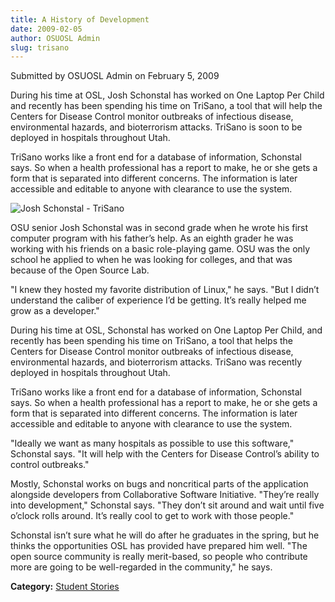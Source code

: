 ```yaml
---
title: A History of Development
date: 2009-02-05
author: OSUOSL Admin
slug: trisano
---
```


Submitted by OSUOSL Admin on February 5, 2009

During his time at OSL, Josh Schonstal has worked on One Laptop Per Child and
recently has been spending his time on TriSano, a tool that will help the
Centers for Disease Control monitor outbreaks of infectious disease,
environmental hazards, and bioterrorism attacks. TriSano is soon to be deployed
in hospitals throughout Utah.

TriSano works like a front end for a database of information, Schonstal says. So
when a health professional has a report to make, he or she gets a form that is
separated into different concerns. The information is later accessible and
editable to anyone with clearance to use the system.

![Josh Schonstal - TriSano](/images/josh_trisano2.jpg)

OSU senior Josh Schonstal was in second grade when he wrote his first computer
program with his father’s help. As an eighth grader he was working with his
friends on a basic role-playing game. OSU was the only school he applied to
when he was looking for colleges, and that was because of the Open Source Lab.

"I knew they hosted my favorite distribution of Linux," he says. "But I didn’t
understand the caliber of experience I’d be getting. It’s really helped me grow
as a developer."

During his time at OSL, Schonstal has worked on One Laptop Per Child, and
recently has been spending his time on TriSano, a tool that helps the Centers
for Disease Control monitor outbreaks of infectious disease, environmental
hazards, and bioterrorism attacks. TriSano was recently deployed in hospitals
throughout Utah.

TriSano works like a front end for a database of information, Schonstal says. So
when a health professional has a report to make, he or she gets a form that is
separated into different concerns. The information is later accessible and
editable to anyone with clearance to use the system.

"Ideally we want as many hospitals as possible to use this software," Schonstal
says. "It will help with the Centers for Disease Control’s ability to control
outbreaks."

Mostly, Schonstal works on bugs and noncritical parts of the application
alongside developers from Collaborative Software Initiative. "They’re really
into development," Schonstal says. "They don’t sit around and wait until five
o’clock rolls around. It’s really cool to get to work with those people."

Schonstal isn’t sure what he will do after he graduates in the spring, but he
thinks the opportunities OSL has provided have prepared him well. "The open
source community is really merit-based, so people who contribute more are going
to be well-regarded in the community," he says.

**Category:** [Student Stories](/students/stories)